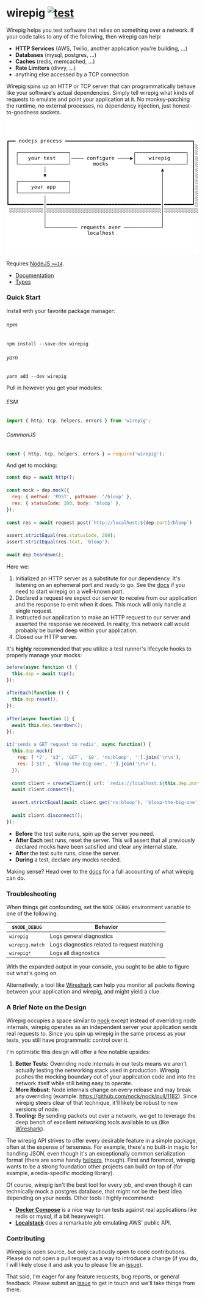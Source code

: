 # wirepig [![test](https://github.com/griffinmyers/wirepig/actions/workflows/test.yaml/badge.svg)](https://github.com/griffinmyers/wirepig/actions/workflows/test.yaml)

Wirepig helps you test software that relies on something over a network. If
your code talks to any of the following, then wirepig can help:

* **HTTP Services** (AWS, Twilio, another application you're building, ...)
* **Databases** (mysql, postgres, ...)
* **Caches** (redis, memcached, ...)
* **Rate Limiters** (divvy, ...)
* anything else accessed by a TCP connection

Wirepig spins up an HTTP or TCP server that can programmatically behave like your
software's actual dependencies. Simply tell wirepig what kinds of requests to
emulate and point your application at it. No monkey-patching the runtime, no
external processes, no dependency injection, just honest-to-goodness sockets.

<div width="50%" align=center><img src="./docs/assets/arch.svg" /></div>

Requires [NodeJS `>=14`](https://nodejs.dev/en/about/releases/).

* [Documentation](/docs)
* [Types](/index.d.ts)

### Quick Start

Install with your favorite package manager:

###### npm
```console
npm install --save-dev wirepig
```

###### yarn
```console
yarn add --dev wirepig
```

Pull in however you get your modules:

###### ESM
```js
import { http, tcp, helpers, errors } from 'wirepig';
```

###### CommonJS
```js
const { http, tcp, helpers, errors } = require('wirepig');
```

And get to mocking:

```js
const dep = await http();

const mock = dep.mock({
  req: { method: 'POST', pathname: '/bloop' },
  res: { statusCode: 200, body: 'bloop' },
});

const res = await request.post(`http://localhost:${dep.port}/bloop`)

assert.strictEqual(res.statusCode, 200);
assert.strictEqual(res.text, 'bloop');

await dep.teardown();
```

Here we:

1. Initialized an HTTP server as a substitute for our dependency. It's listening
   on an ephemeral port and ready to go. See the [docs](./docs/http.md) if you
   need to start wirepig on a well-known port.
2. Declared a request we expect our server to receive from our application and
   the response to emit when it does. This mock will only handle a single
   request.
3. Instructed our application to make an HTTP request to our server and asserted
   the response we received. In reality, this network call would probably be
   buried deep within your application.
4. Closed our HTTP server.

It's **highly** recommended that you utilize a test runner's lifecycle hooks to
properly manage your mocks:

```js
before(async function () {
  this.dep = await tcp();
});

afterEach(function () {
  this.dep.reset();
});

after(async function () {
  await this.dep.teardown();
});

it('sends a GET request to redis', async function() {
  this.dep.mock({
    req: ['*2', '$3', 'GET', '$8', 'ns:bloop', ''].join('\r\n'),
    res: ['$17', 'bloop-the-big-one', ''].join('\r\n'),
  });

  const client = createClient({ url: `redis://localhost:${this.dep.port}` });
  await client.connect();

  assert.strictEqual(await client.get('ns:bloop'), 'bloop-the-big-one');

  await client.disconnect();
});
```

* **Before** the test suite runs, spin up the server you need.
* **After Each** test runs, reset the server. This will assert that all
  previously declared mocks have been satisfied and clear any internal state.
* **After** the test suite runs, close the server.
* **During** a test, declare any mocks needed.

Making sense? Head over to the [docs](/docs) for a full accounting of
what wirepig can do.

### Troubleshooting

When things get confounding, set the `NODE_DEBUG` environment variable to one
of the following:

| `$NODE_DEBUG` | Behavior |
| -- | -- |
| `wirepig`| Logs general diagnostics |
| `wirepig.match`| Logs diagnostics related to request matching |
| `wirepig*`| Logs all diagnostics |

With the expanded output in your console, you ought to be able to figure out
what's going on.

Alternatively, a tool like [Wireshark](https://www.wireshark.org/) can help you
monitor all packets flowing between your application and wirepig, and might
yield a clue.

### A Brief Note on the Design

Wirepig occupies a space similar to [nock](https://github.com/nock/nock) except
instead of overriding node internals, wirepig operates as an independent server
your application sends real requests to. Since you spin up wirepig in the same
process as your tests, you still have programmatic control over it.

I'm optimistic this design will offer a few notable upsides:

1. **Better Tests:** Overriding node internals in our tests means we aren't
  actually testing the networking stack used in production. Wirepig pushes the
  mocking boundary out of your application code and into the network itself
  while still being easy to operate.
2. **More Robust:** Node internals change on every release and may break any
  overriding (example: https://github.com/nock/nock/pull/1182). Since wirepig
  steers clear of that technique, it'll likely be robust to new versions of
  node.
3. **Tooling:** By sending packets out over a network, we get to
  leverage the deep bench of excellent networking tools available to us (like
  [Wireshark](https://www.wireshark.org/)).

The wirepig API strives to offer every desirable feature in a simple package,
often at the expense of terseness. For example, there's no built-in magic for
handling JSON, even though it's an exceptionally common serialization format
(there are some handy [helpers](./docs/helpers.md), though).
First and foremost, wirepig wants to be a strong foundation other projects can
build on top of (for example, a redis-specific mocking library).

Of course, wirepig isn't the best tool for every job, and even though it can
technically mock a postgres database, that might not be the best idea depending
on your needs. Other tools I highly recommend:

* **[Docker Compose](https://docs.docker.com/compose/)** is a nice way to run
  tests against real applications like redis or mysql, if a bit heavyweight.
* **[Localstack](https://github.com/localstack/localstack)** does a remarkable
  job emulating AWS' public API.

### Contributing

Wirepig is open source, but only cautiously open to code contributions. Please do
not open a pull request as a way to introduce a change (if you do, I will
likely close it and ask you to please file an
[issue](https://github.com/griffinmyers/wirepig/issues)).

That said, I'm eager for any feature requests, bug reports, or general feedback.
Please submit an [issue](https://github.com/griffinmyers/wirepig/issues) to get
in touch and we'll take things from there.
